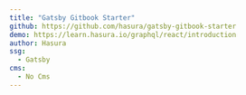 ```yaml
---
title: "Gatsby Gitbook Starter"
github: https://github.com/hasura/gatsby-gitbook-starter
demo: https://learn.hasura.io/graphql/react/introduction
author: Hasura
ssg:
  - Gatsby
cms:
  - No Cms
---
```

